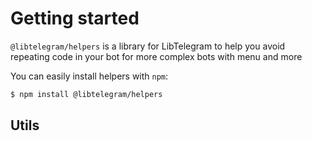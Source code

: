 # Getting started
`@libtelegram/helpers` is a library for LibTelegram to help you avoid repeating code in your bot for more complex bots with menu and more

You can easily install helpers with `npm`:

```bash
$ npm install @libtelegram/helpers
```

## Utils
